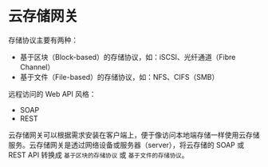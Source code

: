 # 云存储网关

存储协议主要有两种：

* 基于区块（Block-based）的存储协议，如：iSCSI、光纤通道（Fibre Channel）
* 基于文件（File-based）的存储协议，如：NFS、CIFS（SMB）

远程访问的 Web API 风格：

* SOAP
* REST

云存储网关可以根据需求安装在客户端上，便于像访问本地端存储一样使用云存储服务。云存储网关是透过网络设备或服务器（server），将云存储的 SOAP 或 REST API 转换成 `基于区块的存储协议` 或 `基于文件的存储协议`。